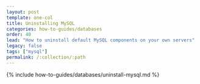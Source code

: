```yaml
---
layout: post
template: one-col
title: Uninstalling MySQL
categories: how-to-guides/databases
order: 40
lead: "How to uninstall default MySQL components on your own servers"
legacy: false
tags: ["mysql"]
permalink: /:collection/:path
---
```

{% include how-to-guides/databases/uninstall-mysql.md %}